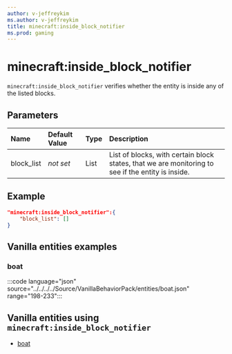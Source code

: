 ```yaml
---
author: v-jeffreykim
ms.author: v-jeffreykim
title: minecraft:inside_block_notifier
ms.prod: gaming
---
```


# minecraft:inside_block_notifier

`minecraft:inside_block_notifier` verifies whether the entity is inside any of the listed blocks.

## Parameters

|Name |Default Value  |Type  |Description  |
|:----------|:----------|:----------|:----------|
| block_list| *not set*| List| List of blocks, with certain block states, that we are monitoring to see if the entity is inside. |

## Example

```json
"minecraft:inside_block_notifier":{
    "block_list": []
}
```

## Vanilla entities examples

### boat

:::code language="json" source="../../../../Source/VanillaBehaviorPack/entities/boat.json" range="198-233":::

## Vanilla entities using `minecraft:inside_block_notifier`

- [boat](../../../../Source/VanillaBehaviorPack_Snippets/entities/boat.md)